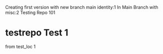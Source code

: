 Creating first version with new branch 
main identity:1
In Main Branch with misc:2
Testing Repo 101
# testrepo Test 1
from test_loc 1
